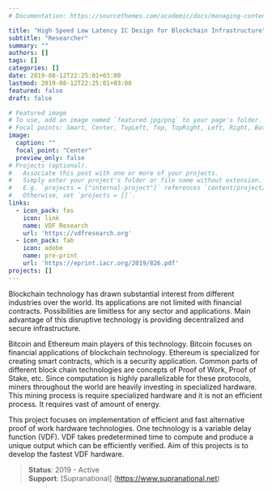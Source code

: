 ```yaml
---
# Documentation: https://sourcethemes.com/academic/docs/managing-content/

title: "High Speed Low Latency IC Design for Blockchain Infrastructure"
subtitle: "Researcher"
summary: ""
authors: []
tags: []
categories: []
date: 2019-08-12T22:25:01+03:00
lastmod: 2019-08-12T22:25:01+03:00
featured: false
draft: false

# Featured image
# To use, add an image named `featured.jpg/png` to your page's folder.
# Focal points: Smart, Center, TopLeft, Top, TopRight, Left, Right, BottomLeft, Bottom, BottomRight.
image:
  caption: ""
  focal_point: "Center"
  preview_only: false
# Projects (optional).
#   Associate this post with one or more of your projects.
#   Simply enter your project's folder or file name without extension.
#   E.g. `projects = ["internal-project"]` references `content/project/deep-learning/index.md`.
#   Otherwise, set `projects = []`.
links:
  - icon_pack: fas
    icon: link
    name: VDF Research
    url: 'https://vdfresearch.org'
  - icon_pack: fab
    icon: adobe
    name: pre-print
    url: 'https://eprint.iacr.org/2019/826.pdf'
projects: []
---
```


Blockchain technology has drawn substantial interest from different industries over the world. Its applications are not limited with financial contracts. Possibilities are limitless for any sector and applications. Main advantage of this disruptive technology is providing decentralized and secure infrastructure.

Bitcoin and Ethereum main players of this technology. Bitcoin focuses on  financial applications of blockchain technology. Ethereum is specialized for creating smart contracts, which is a security application. Common parts of different block chain technologies are concepts of Proof of Work, Proof of Stake, etc. Since computation is highly parallelizable for these protocols, miners throughout the world are heavily investing in specialized hardware. This mining process is require specialized hardware and it is not an efficient process. It requires vast of amount of energy.

This project focuses on implementation of efficient and fast alternative proof of work hardware technologies. One technology is a variable delay function (VDF). VDF takes predetermined time to compute and produce a unique output which can be efficiently verified. Aim of this projects is to develop the fastest VDF hardware.

> **Status**: 2019 - Active  
  **Support**: [Supranational] (https://www.supranational.net)